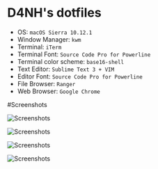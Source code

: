 # D4NH's dotfiles

* OS: `macOS Sierra 10.12.1`
* Window Manager: `kwm`
* Terminal: `iTerm`
* Terminal Font: `Source Code Pro for Powerline`
* Terminal color scheme: `base16-shell`
* Text Editor: `Sublime Text 3 + VIM`
* Editor Font: `Source Code Pro for Powerline`
* File Browser: `Ranger`
* Web Browser: `Google Chrome`

#Screenshots

![Screenshots](http://i.imgur.com/rW3NYGM.jpg "Clean")

![Screenshots](http://i.imgur.com/0z0iRIQ.png "Browser")

![Screenshots](http://i.imgur.com/n8tp1J7.png "Editor")

![Screenshots](http://i.imgur.com/e0nJHpF.png "Terminal")
